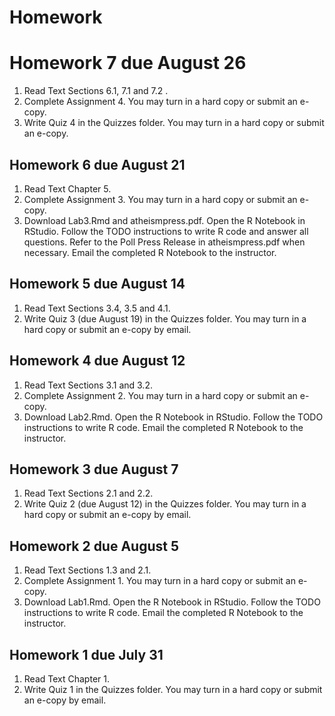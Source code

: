 # Homework

# Homework 7 due August 26
1. Read Text Sections 6.1, 7.1 and 7.2 .  
2. Complete Assignment 4. You may turn in a hard copy or submit an e-copy.
3. Write Quiz 4 in the Quizzes folder. You may turn in a hard copy or submit an e-copy.

## Homework 6 due August 21
1. Read Text Chapter 5.  
2. Complete Assignment 3. You may turn in a hard copy or submit an e-copy.
3. Download Lab3.Rmd and atheismpress.pdf. Open the R Notebook in RStudio. Follow the TODO instructions to write R code and answer all questions. Refer to the Poll Press Release in atheismpress.pdf when necessary. Email the completed R Notebook to the instructor.

## Homework 5 due August 14
1. Read Text Sections 3.4, 3.5 and 4.1.  
2. Write Quiz 3 (due August 19) in the Quizzes folder. You may turn in a hard copy or submit an e-copy by email. 

## Homework 4 due August 12
1. Read Text Sections 3.1 and 3.2.  
2. Complete Assignment 2. You may turn in a hard copy or submit an e-copy.
3. Download Lab2.Rmd. Open the R Notebook in RStudio. Follow the TODO instructions to write R code. Email the completed R Notebook to the instructor.

## Homework 3 due August 7
1. Read Text Sections 2.1 and 2.2.  
2. Write Quiz 2 (due August 12) in the Quizzes folder. You may turn in a hard copy or submit an e-copy by email. 

## Homework 2 due August 5
1. Read Text Sections 1.3 and 2.1.  
2. Complete Assignment 1. You may turn in a hard copy or submit an e-copy.
3. Download Lab1.Rmd. Open the R Notebook in RStudio. Follow the TODO instructions to write R code. Email the completed R Notebook to the instructor.   

## Homework 1 due July 31
1. Read Text Chapter 1.  
2. Write Quiz 1 in the Quizzes folder. You may turn in a hard copy or submit an e-copy by email. 
